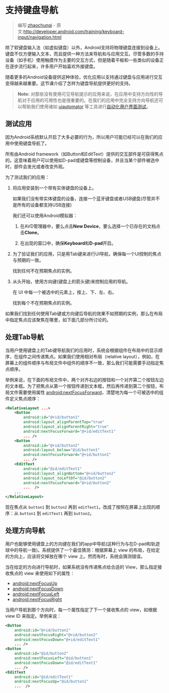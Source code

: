# 支持键盘导航

> 编写:[zhaochunqi](https://github.com/zhaochunqi) - 原文:<http://developer.android.com/training/keyboard-input/navigation.html>

除了软键盘输入法（如虚拟键盘）以外，Android支持将物理键盘连接到设备上。键盘不仅方便输入文本，而且提供一种方法来导航和与应用交互。尽管多数的手持设备（如手机）使用触摸作为主要的交互方式，但是随着平板和一些类似的设备正在逐步流行起来，许多用户开始喜欢外接键盘。

随着更多的Android设备提供这种体验，优化应用以支持通过键盘与应用进行交互变得越来越重要。这节课介绍了怎样为键盘导航提供更好的支持。

> **Note:** 对那些没有使用可见导航提示的应用来说，在应用中支持方向性的导航对于应用的可用性也是很重要的。在我们的应用中完全支持方向导航还可以帮助我们使用诸如 [uiautomator](http://developer.android.com/tools/help/uiautomator/index.html) 等工具进行[自动化用户界面测试](http://developer.android.com/tools/testing/testing_ui.html)。

## 测试应用

因为Android系统默认开启了大多必要的行为，所以用户可能已经可以在我们的应用中使用键盘导航了。

所有由Android framework（如Button和EditText）提供的交互部件是可获得焦点的。这意味着用户可以使用如D-pad或键盘等控制设备，并且当某个部件被选中时，部件会发光或者改变外观。

为了测试我们的应用：

1. 将应用安装到一个带有实体键盘的设备上。

	如果我们没有带实体键盘的设备，连接一个蓝牙键盘或者USB键盘(尽管并不是所有的设备都支持USB连接)

	我们还可以使用Android模拟器：

	1. 在AVD管理器中，要么点击**New Device**，要么选择一个已存在的文档点击**Clone**。

	2. 在出现的窗口中，确保**Keyboard**和**D-pad**开启。

2. 为了验证我们的应用，只是用Tab键来进行UI导航，确保每一个UI控制的焦点与预期的一致。

	找到任何不在预期焦点的实例。

3. 从头开始，使用方向键(键盘上的箭头键)来控制应用的导航。

	在 UI 中每一个被选中的元素上，按上、下、左、右。

	找到每个不在预期焦点的实例。

如果我们找到任何使用Tab键或方向键后导航的效果不如预期的实例，那么在布局中指定焦点应该聚焦在哪里，如下面几部分所讨论的。

## 处理Tab导航

当用户使用键盘上的Tab键导航我们的应用时，系统会根据组件在布局中的显示顺序，在组件之间传递焦点。如果我们使用相对布局（relative layout），例如，在屏幕上的组件顺序与布局文件中组件的顺序不一致，那么我们可能需要手动指定焦点顺序。

举例来说，在下面的布局文件中，两个对齐右边的按钮和一个对齐第二个按钮左边的文本框。为了把焦点从第一个按钮传递到文本框，然后再传递到第二个按钮，布局文件需要使用属性 [android:nextFocusForward](http://developer.android.com/reference/android/view/View.html#attr_android:nextFocusForward)，清楚地为每一个可被选中的组件定义焦点顺序：

```xml
<RelativeLayout ...>
    <Button
        android:id="@+id/button1"
        android:layout_alignParentTop="true"
        android:layout_alignParentRight="true"
        android:nextFocusForward="@+id/editText1"
        ... />
    <Button
        android:id="@+id/button2"
        android:layout_below="@id/button1"
        android:nextFocusForward="@+id/button1"
        ... />
    <EditText
        android:id="@id/editText1"
        android:layout_alignBottom="@+id/button2"
        android:layout_toLeftOf="@id/button2"
        android:nextFocusForward="@+id/button2"
        ...  />
    ...
</RelativeLayout>
```

现在焦点从 `button1` 到 `button2` 再到 `editText1`，改成了按照在屏幕上出现的顺序：从 `button1` 到 `editText1` 再到 `button2`。

## 处理方向导航

用户也能够使用键盘上的方向键在我们的app中导航(这种行为与在D-pad和轨迹球中的导航一致)。系统提供了一个最佳猜测：根据屏幕上 view 的布局，在给定的方向上，应该将交掉放在哪个 view 上。然而有时，系统会猜测错误。

当在给定的方向进行导航时，如果系统没有传递焦点给合适的 View，那么指定接收焦点的 view 来使用如下的属性：

* [android:nextFocusUp](http://developer.android.com/reference/android/view/View.html#attr_android:nextFocusUp)
* [android:nextFocusDown](http://developer.android.com/reference/android/view/View.html#attr_android:nextFocusDown)
* [android:nextFocusLeft](http://developer.android.com/reference/android/view/View.html#attr_android:nextFocusLeft)
* [android:nextFocusRight](http://developer.android.com/reference/android/view/View.html#attr_android:nextFocusRight)

当用户导航到那个方向时，每一个属性指定了下一个接收焦点的 view，如根据 view ID 来指定。举例来说：

```xml
<Button
    android:id="@+id/button1"
    android:nextFocusRight="@+id/button2"
    android:nextFocusDown="@+id/editText1"
    ... />
<Button
    android:id="@id/button2"
    android:nextFocusLeft="@id/button1"
    android:nextFocusDown="@id/editText1"
    ... />
<EditText
    android:id="@id/editText1"
    android:nextFocusUp="@id/button1"
    ...  />
```

